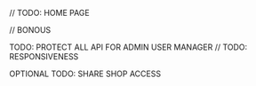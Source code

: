 // TODO: HOME PAGE

// BONOUS

TODO: PROTECT ALL API FOR ADMIN USER MANAGER
// TODO: RESPONSIVENESS

OPTIONAL
TODO: SHARE SHOP ACCESS
